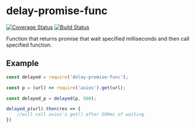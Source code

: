 # delay-promise-func

[![Coverage Status](https://coveralls.io/repos/github/artemdudkin/delay-promise-func/badge.svg)](https://coveralls.io/github/artemdudkin/delay-promise-func) [![Build Status](https://api.travis-ci.org/artemdudkin/delay-promise-func.svg?branch=master)](https://api.travis-ci.org/artemdudkin/delay-promise-func.svg?branch=master)

Function that returns promise that wait specified milliseconds and then call specified function.

## Example

```js
const delayed = require('delay-promise-func');

const p = (url) => require('axios').get(url);

const delayed_p = delayed(p, 500);

delayed_p(url).then(res => {
    //will call axios's get() after 500ms of waiting
})
```
